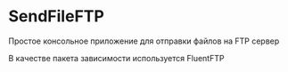 # SendFileFTP
Простое консольное приложение для отправки файлов на FTP сервер

В качестве пакета зависимости используется FluentFTP
